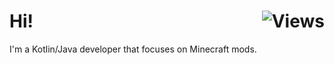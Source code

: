 # Hi! <img align="right" alt="Views" src="https://komarev.com/ghpvc/?username=syz66&label=Profile%20views&color=ED439C&style=for-the-badge"/>
I'm a Kotlin/Java developer that focuses on Minecraft mods.
